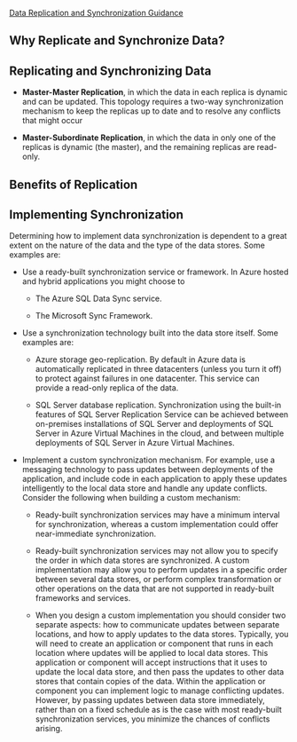 [Data Replication and Synchronization Guidance](https://msdn.microsoft.com/zh-cn/library/dn589787.aspx)


## Why Replicate and Synchronize Data?


## Replicating and Synchronizing Data


* **Master-Master Replication**, in which the data in each replica is dynamic and can be updated. This topology requires a two-way synchronization mechanism to keep the replicas up to date and to resolve any conflicts that might occur

* **Master-Subordinate Replication**, in which the data in only one of the replicas is dynamic (the master), and the remaining replicas are read-only. 


## Benefits of Replication


## Implementing Synchronization

Determining how to implement data synchronization is dependent to a great extent on the nature of the data and the type of the data stores. Some examples are:

* Use a ready-built synchronization service or framework. In Azure hosted and hybrid applications you might choose to 
    
    * The Azure SQL Data Sync service.        

    * The Microsoft Sync Framework.


* Use a synchronization technology built into the data store itself. Some examples are:

    * Azure storage geo-replication. By default in Azure data is automatically replicated in three datacenters (unless you turn it off) to protect against failures in one datacenter. This service can provide a read-only replica of the data.

    * SQL Server database replication. Synchronization using the built-in features of SQL Server Replication Service can be achieved between on-premises installations of SQL Server and deployments of SQL Server in Azure Virtual Machines in the cloud, and between multiple deployments of SQL Server in Azure Virtual Machines.

* Implement a custom synchronization mechanism. For example, use a messaging technology to pass updates between deployments of the application, and include code in each application to apply these updates intelligently to the local data store and handle any update conflicts. Consider the following when building a custom mechanism:

    
    * Ready-built synchronization services may have a minimum interval for synchronization, whereas a custom implementation could offer near-immediate synchronization.
    
    * Ready-built synchronization services may not allow you to specify the order in which data stores are synchronized. A custom implementation may allow you to perform updates in a specific order between several data stores, or perform complex transformation or other operations on the data that are not supported in ready-built frameworks and services.
    
    * When you design a custom implementation you should consider two separate aspects: how to communicate updates between separate locations, and how to apply updates to the data stores. Typically, you will need to create an application or component that runs in each location where updates will be applied to local data stores. This application or component will accept instructions that it uses to update the local data store, and then pass the updates to other data stores that contain copies of the data. Within the application or component you can implement logic to manage conflicting updates. However, by passing updates between data store immediately, rather than on a fixed schedule as is the case with most ready-built synchronization services, you minimize the chances of conflicts arising.
